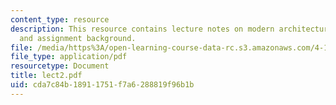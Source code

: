 ```yaml
---
content_type: resource
description: This resource contains lecture notes on modern architecture 1920-1945
  and assignment background.
file: /media/https%3A/open-learning-course-data-rc.s3.amazonaws.com/4-191-introduction-to-integrated-design-fall-2006/cda7c84b18911751f7a6288819f96b1b_lect2.pdf
file_type: application/pdf
resourcetype: Document
title: lect2.pdf
uid: cda7c84b-1891-1751-f7a6-288819f96b1b
---
```

